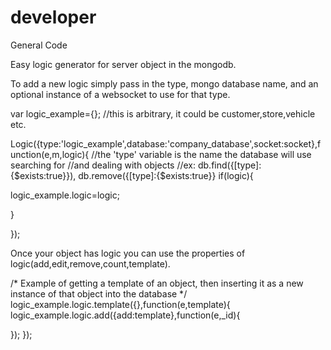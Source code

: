# developer
General Code

Easy logic generator for server object in the mongodb.

To add a new logic simply pass in the type, mongo database name, and an optional instance of a websocket to use for that type.

var logic_example={}; //this is arbitrary, it could be customer,store,vehicle etc.

Logic({type:'logic_example',database:'company_database',socket:socket},function(e,m,logic){
 //the 'type' variable is the name the database will use searching for
 //and dealing with objects
 //ex: db.find({[type]:{$exists:true}}), db.remove({[type]:{$exists:true}}
 if(logic){
 
  logic_example.logic=logic;
 
 }
 
});

Once your object has logic you can use the properties of logic(add,edit,remove,count,template).

/*
Example of getting a template of an object, then inserting it as a new instance of that object into the database
*/
logic_example.logic.template({},function(e,template){
 logic_example.logic.add({add:template},function(e,_id){
  
 });
});





